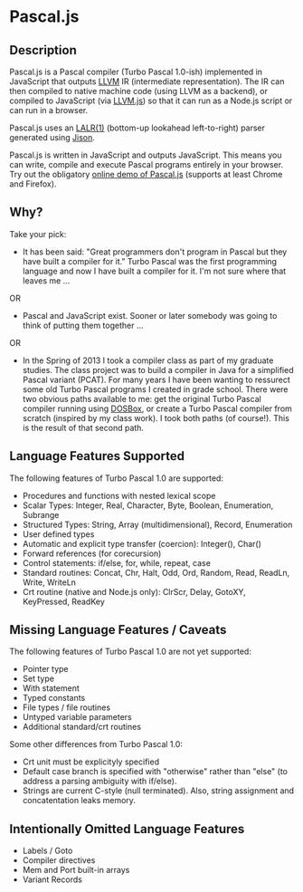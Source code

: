 # Pascal.js

## Description

Pascal.js is a Pascal compiler (Turbo Pascal 1.0-ish) implemented in
JavaScript that outputs [LLVM](http://llvm.org) IR (intermediate
representation). The IR can then compiled to native machine code
(using LLVM as a backend), or compiled to JavaScript (via
[LLVM.js](http://github.com/azakai/llvm.js)) so that it can run as
a Node.js script or can run in a browser.

Pascal.js uses an [LALR(1)](http://en.wikipedia.org/wiki/LALR_parser)
(bottom-up lookahead left-to-right) parser generated using
[Jison](http://zaach.github.io/jison/).

Pascal.js is written in JavaScript and outputs JavaScript. This
means you can write, compile and execute Pascal programs entirely in
your browser. Try out the obligatory
[online demo of Pascal.js](http://kanaka.github.com/pascal.js)
(supports at least Chrome and Firefox).


## Why?

Take your pick:

* It has been said: "Great programmers don't program in Pascal but they
have built a compiler for it." Turbo Pascal was the first programming
language and now I have built a compiler for it. I'm not sure where
that leaves me ...

OR

* Pascal and JavaScript exist. Sooner or later somebody was going to
think of putting them together ...

OR

* In the Spring of 2013 I took a compiler class as part of my graduate
studies. The class project was to build a compiler in Java for
a simplified Pascal variant (PCAT). For many years I have been wanting
to ressurect some old Turbo Pascal programs I created in grade school.
There were two obvious paths available to me: get the original 
Turbo Pascal compiler running using [DOSBox](http://www.dosbox.com/),
or create a Turbo Pascal compiler from scratch (inspired by my class
work). I took both paths (of course!). This is the result of that
second path.


## Language Features Supported

The following features of Turbo Pascal 1.0 are supported:

* Procedures and functions with nested lexical scope
* Scalar Types: Integer, Real, Character, Byte, Boolean, Enumeration,
  Subrange
* Structured Types: String, Array (multidimensional), Record,
  Enumeration
* User defined types
* Automatic and explicit type transfer (coercion): Integer(), Char()
* Forward references (for corecursion)
* Control statements: if/else, for, while, repeat, case
* Standard routines: Concat, Chr, Halt, Odd, Ord, Random, Read,
  ReadLn, Write, WriteLn
* Crt routine (native and Node.js only): ClrScr, Delay, GotoXY,
  KeyPressed, ReadKey


## Missing Language Features / Caveats

The following features of Turbo Pascal 1.0 are not yet supported:

* Pointer type
* Set type
* With statement
* Typed constants
* File types / file routines
* Untyped variable parameters
* Additional standard/crt routines

Some other differences from Turbo Pascal 1.0:

* Crt unit must be explicityly specified
* Default case branch is specified with "otherwise" rather than
  "else" (to address a parsing ambiguity with if/else).
* Strings are current C-style (null terminated). Also, string
  assignment and concatentation leaks memory.


## Intentionally Omitted Language Features

* Labels / Goto
* Compiler directives
* Mem and Port built-in arrays
* Variant Records

